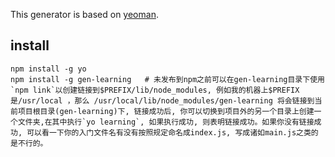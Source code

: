 This generator is based on [yeoman](http://yeoman.io/authoring/).

## install

```
npm install -g yo
npm install -g gen-learning   # 未发布到npm之前可以在gen-learning目录下使用`npm link`以创建链接到$PREFIX/lib/node_modules, 例如我的机器上$PREFIX是/usr/local ，那么 /usr/local/lib/node_modules/gen-learning 将会链接到当前项目根目录(gen-learning)下, 链接成功后, 你可以切换到项目外的另一个目录上创建一个文件夹,在其中执行`yo learning`, 如果执行成功, 则表明链接成功。如果你没有链接成功, 可以看一下你的入门文件名有没有按照规定命名成index.js, 写成诸如main.js之类的是不行的。
```






